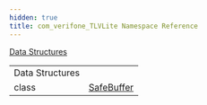```yaml
---
hidden: true
title: com_verifone_TLVLite Namespace Reference
---
```


[Data Structures](#nested-classes)

|  |  |
|----|----|
| Data Structures |  |
| class   | <a href="classcom__verifone___t_l_v_lite_1_1_safe_buffer.md">SafeBuffer</a> |
